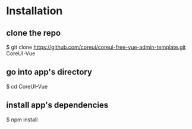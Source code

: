 # Installation
## clone the repo
$ git clone https://github.com/coreui/coreui-free-vue-admin-template.git CoreUI-Vue

## go into app's directory
$ cd CoreUI-Vue

## install app's dependencies
$ npm install

